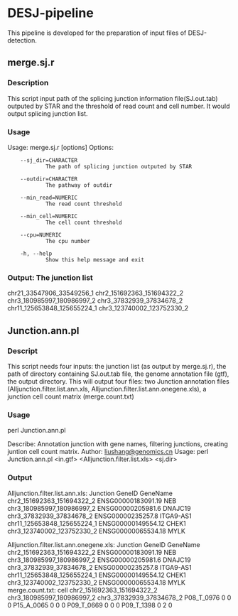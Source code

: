 # DESJ-pipeline

This pipeline is developed for the preparation of input files of DESJ-detection.

## merge.sj.r

### Description
  This script input path of the splicing junction information file(SJ.out.tab) outputed by STAR and the threshold of read count and cell number. It would output splicing junction list.
 
### Usage

Usage: merge.sj.r [options]
Options:

        --sj_dir=CHARACTER
                The path of splicing junction outputed by STAR

        --outdir=CHARACTER
                The pathway of outdir

        --min_read=NUMERIC
                The read count threshold

        --min_cell=NUMERIC
                The cell count threshold

        --cpu=NUMERIC
                The cpu number

        -h, --help
                Show this help message and exit

### Output: The junction list
chr21_33547906_33549256_1
chr2_151692363_151694322_2
chr3_180985997_180986997_2
chr3_37832939_37834678_2
chr11_125653848_125655224_1
chr3_123740002_123752330_2

## Junction.ann.pl
### Descript
This script needs four inputs: the junction list (as output by merge.sj.r), the path of directory containing SJ.out.tab file, the genome annotation file (gtf), the output directory.
This will output four files: two Junction annotation files (Alljunction.filter.list.ann.xls, Alljunction.filter.list.ann.onegene.xls), a junction cell count matrix (merge.count.txt)

### Usage
perl Junction.ann.pl

Describe:
        Annotation junction with gene names, filtering junctions, creating juntion cell count matrix.
Author:
        liushang@genomics.cn
Usage:
        perl  Junction.ann.pl  <in.gtf>  <Alljunction.filter.list.xls>  <sj.dir>  <Outdir>

### Output
Alljunction.filter.list.ann.xls:
  Junction  GeneID    GeneName
  chr2_151692363_151694322_2      ENSG00000183091.19      NEB
  chr3_180985997_180986997_2      ENSG00000205981.6       DNAJC19
  chr3_37832939_37834678_2        ENSG00000235257.8       ITGA9-AS1
  chr11_125653848_125655224_1     ENSG00000149554.12      CHEK1
  chr3_123740002_123752330_2      ENSG00000065534.18      MYLK

Alljunction.filter.list.ann.onegene.xls:
  Junction  GeneID    GeneName
  chr2_151692363_151694322_2      ENSG00000183091.19      NEB
  chr3_180985997_180986997_2      ENSG00000205981.6       DNAJC19
  chr3_37832939_37834678_2        ENSG00000235257.8       ITGA9-AS1
  chr11_125653848_125655224_1     ENSG00000149554.12      CHEK1
  chr3_123740002_123752330_2      ENSG00000065534.18      MYLK
merge.count.txt:
cell    chr2_151692363_151694322_2      chr3_180985997_180986997_2      chr3_37832939_37834678_2
P08_T_0976      0       0       0
P15_A_0065      0       0       0
P09_T_0669      0       0       0
P09_T_1398      0       2       0
